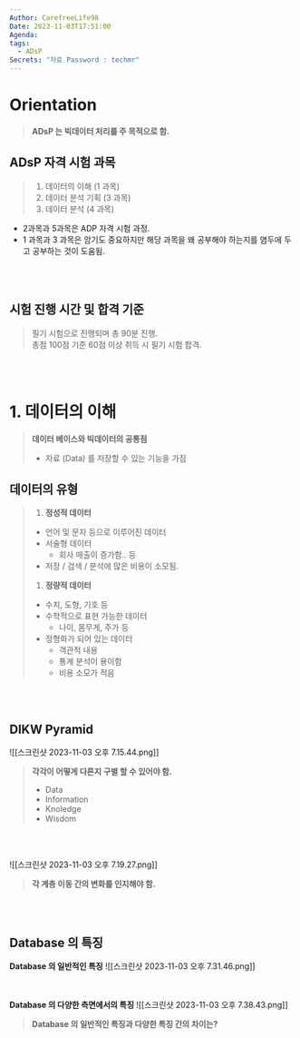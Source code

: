 ```yaml
---
Author: CarefreeLife98
Date: 2023-11-03T17:51:00
Agenda: 
tags:
  - ADsP
Secrets: "자료 Password : techmr"
---
```

# Orientation
> **ADsP 는 빅데이터 처리를 주 목적으로 함.**
## ADsP 자격 시험 과목
> 1. 데이터의 이해 (1 과목)
> 2. 데이터 분석 기획 (3 과목)
> 3. 데이터 분석 (4 과목)
- 2과목과 5과목은 ADP 자격 시험 과정.
- 1 과목과 3 과목은 암기도 중요하지만 해당 과목을 왜 공부해야 하는지를 염두에 두고 공부하는 것이 도움됨.

<br><br>
## 시험 진행 시간 및 합격 기준
> 필기 시험으로 진행되며 총 90분 진행.<br>
> 총점 100점 기준 60점 이상 취득 시 필기 시험 합격.

<br><br>

# 1. 데이터의 이해
> **데이터 베이스와 빅데이터의 공통점**
> - 자료 (Data) 를 저장할 수 있는 기능을 가짐

## 데이터의 유형
> 1. **정성적 데이터**
> 	- 언어 및 문자 등으로 이루어진 데이터
> 	- 서술형 데이터
> 		- 회사 매출이 증가함.. 등
> 	- 저장 / 검색 / 분석에 많은 비용이 소모됨.
> 1. **정량적 데이터**
> 	- 수치, 도형, 기호 등
> 	- 수학적으로 표현 가능한 데이터
> 		- 나이, 몸무게, 주가 등
> 	- 정형화가 되어 있는 데이터
> 		- 객관적 내용
> 		- 통계 분석이 용이함
> 		- 비용 소모가 적음

<br><br>

## DIKW Pyramid
![[스크린샷 2023-11-03 오후 7.15.44.png]]
> **각각이 어떻게 다른지 구별 할 수 있어야 함.**
> - Data
> - Information
> - Knoledge
> - Wisdom

<br><br>

![[스크린샷 2023-11-03 오후 7.19.27.png]]
> **각 계층 이동 간의 변화를 인지해야 함.**

<br><br>
## Database 의 특징
**Database 의 일반적인 특징**
![[스크린샷 2023-11-03 오후 7.31.46.png]]

<br><br>
**Database 의 다양한 측면에서의 특징**
![[스크린샷 2023-11-03 오후 7.38.43.png]]
> **Database 의 일반적인 특징과 다양한 특징 간의 차이는?**

<br><br>
